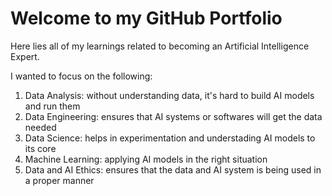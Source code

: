 # Welcome to my GitHub Portfolio
Here lies all of my learnings related to becoming an Artificial Intelligence Expert.

I wanted to focus on the following:
1. Data Analysis: without understanding data, it's hard to build AI models and run them
2. Data Engineering: ensures that AI systems or softwares will get the data needed
3. Data Science: helps in experimentation and understading AI models to its core
4. Machine Learning: applying AI models in the right situation
5. Data and AI Ethics: ensures that the data and AI system is being used in a proper manner
